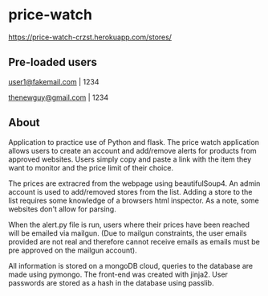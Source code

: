 # price-watch
https://price-watch-crzst.herokuapp.com/stores/

## Pre-loaded users
user1@fakemail.com | 1234

thenewguy@gmail.com | 1234

## About
Application to practice use of Python and flask. The price watch application allows users to create an account and add/remove alerts for products from approved websites. Users simply copy and paste a link with the item they want to monitor and the price limit of their choice.

The prices are extracred from the webpage using beautifulSoup4.  An admin account is used to add/removed stores from the list.  Adding a store to the list requires some knowledge of a browsers html inspector.  As a note, some websites don't allow for parsing.

When the alert.py file is run, users where their prices have been reached will be emailed via mailgun.  (Due to mailgun constraints, the user emails provided are not real and therefore cannot receive emails as emails must be pre approved on the mailgun account).

All information is stored on a mongoDB cloud, queries to the database are made using pymongo.  The front-end was created with jinja2. User passwords are stored as a hash in the database using passlib.
